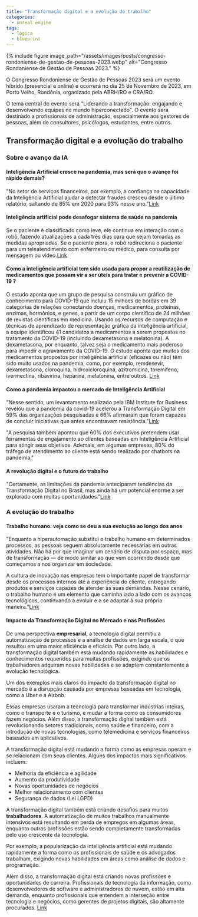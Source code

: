 ```yaml
---
title: "Transformação digital e a evolução do trabalho"
categories:
  - unreal engine
tags:
  - lógica
  - blueprint
---
```


{% include figure image_path="/assets/images/posts/congresso-rondoniense-de-gestao-de-pessoas-2023.webp" alt="Congresso Rondoniense de Gestão de Pessoas 2023." %}

O Congresso Rondoniense de Gestão de Pessoas 2023 será um evento híbrido (presencial e online) e ocorrerá no dia 25 de Novembro de 2023, em Porto Velho, Rondônia, organizado pela ABRH/RO e CRA/RO.

O tema central do evento será "Liderando a transformação: engajando e desenvolvendo equipes no mundo hiperconectado". O evento será destinado a profissionais de administração, especialmente aos gestores de pessoas, além de consultores, psicólogos, estudantes, entre outros.

## Transformação digital e a evolução do trabalho

### Sobre o avanço da IA

#### Inteligência Artificial cresce na pandemia, mas será que o avanço foi rápido demais?

"No setor de serviços financeiros, por exemplo, a confiança na capacidade da Inteligência Artificial ajudar a detectar fraudes cresceu desde o último relatório, saltando de 85% em 2020 para 93% nesse ano."[Link](https://www.impacta.com.br/blog/inteligencia-artificial-cresce-pandemia-avanco-rapido-demais/)

#### Inteligência artificial pode desafogar sistema de saúde na pandemia

Se o paciente é classificado como leve, ele continua em interação com o robô, fazendo atualizações a cada três dias para que sejam tomadas as medidas apropriadas. Se o paciente piora, o robô redireciona o paciente para um teleatendimento com enfermeiro ou médico, para consulta por mensagem ou vídeo.[Link](https://agenciabrasil.ebc.com.br/saude/noticia/2021-07/inteligencia-artificial-desafoga-sistema-na-pandemia)

#### Como a inteligência artificial tem sido usada para propor a reutilização de medicamentos que possam vir a ser úteis para tratar e prevenir a COVID-19 ?

O estudo aponta que um grupo de pesquisa construiu um gráfico de conhecimento para COVID-19 que incluiu 15 milhões de bordas em 39 categorias de relações conectando doenças, medicamentos, proteínas, enzimas, hormônios, e genes, a partir de um corpo científico de 24 milhões de revistas científicas em medicina. Usando os recursos de computação e técnicas de aprendizado de representação gráfica da inteligência artificial, a equipe identificou 41 candidatos a medicamentos a serem propostos no tratamento da COVID-19 (incluindo dexametasona e melatonina). A dexametasona, por enquanto, talvez seja o medicamento mais poderoso para impedir o agravamento da COVID-19. O estudo aponta que muitos dos medicamentos propostos por inteligência artificial (eficazes ou não) têm sido muito usados na pandemia, como, por exemplo, remdesevir, dexametasona, cloroquina, hidroxicloroquina, azitromicina, toremifeno, ivermectina, ribavirina, heparina, melatonina, entre outros.
[Link](http://evidenciascovid19.ibict.br/index.php/tag/inteligencia-artificial/)

#### Como a pandemia impactou o mercado de Inteligência Artificial

"Nesse sentido, um levantamento realizado pela IBM Institute for Business revelou que a pandemia da covid-19 acelerou a Transformação Digital em 59% das organizações pesquisadas e 66% afirmaram que foram capazes de concluir iniciativas que antes encontravam resistência."[Link](https://neuralmind.ai/2021/04/30/como-a-pandemia-impactou-o-mercado-de-inteligencia-artificial/)

"A pesquisa também apontou que 60% dos executivos pretendem usar ferramentas de engajamento ao clientes baseadas em Inteligência Artificial para atingir seus objetivos. Ademais, em algumas empresas, 80% do tráfego de atendimento ao cliente está sendo realizado por chatbots na pandemia."

#### A revolução digital e o futuro do trabalho

"Certamente, as limitações da pandemia anteciparam tendências da Transformação Digital no Brasil, mas ainda há um potencial enorme a ser explorado com muitas oportunidades."[Link](https://www.linkedin.com/pulse/revolu%C3%A7%C3%A3o-digital-e-o-futuro-do-trabalho-nicolau-mesquita-branco/?originalSubdomain=pt)

### A evolução do trabalho

#### Trabalho humano: veja como se deu a sua evolução ao longo dos anos

"Enquanto a hiperautomação substitui o trabalho humano em determinados processos, as pessoas seguem absolutamente necessárias em outras atividades. Não há por que imaginar um cenário de disputa por espaço, mas de transformação — de modo similar ao que vem ocorrendo desde que começamos a nos organizar em sociedade.

A cultura de inovação nas empresas tem o importante papel de transformar desde os processos internos até a experiência do cliente, entregando produtos e serviços capazes de atender às suas demandas. Nesse cenário, o trabalho humano é um elemento que caminha lado a lado com os avanços tecnológicos, continuando a evoluir e a se adaptar à sua própria maneira."[Link](https://scalait.com/tendencias/trabalho-humano/)

#### Impacto da Transformação Digital no Mercado e nas Profissões

De uma perspectiva **empresarial**, a tecnologia digital permitiu a automatização de processos e a análise de dados em larga escala, o que resultou em uma maior eficiência e eficácia. Por outro lado, a transformação digital também está mudando rapidamente as habilidades e conhecimentos requeridos para muitas profissões, exigindo que os trabalhadores adquiram novas habilidades e se adaptem constantemente à evolução tecnológica.

Um dos exemplos mais claros do impacto da transformação digital no mercado é a disrupção causada por empresas baseadas em tecnologia, como a Uber e a Airbnb.

Essas empresas usaram a tecnologia para transformar indústrias inteiras, como o transporte e o turismo, e mudar a forma como os consumidores fazem negócios. Além disso, a transformação digital também está revolucionando setores tradicionais, como saúde e financeiro, com a introdução de novas tecnologias, como telemedicina e serviços financeiros baseados em aplicativos.

A transformação digital está mudando a forma como as empresas operam e se relacionam com seus clientes. Alguns dos impactos mais significativos incluem:

- Melhoria da eficiência e agilidade
- Aumento da produtividade
- Novas oportunidades de negócios
- Melhor relacionamento com clientes
- Segurança de dados (Lei LGPD)

A transformação digital também está criando desafios para muitos **trabalhadores**. A automatização de muitos trabalhos manualmente intensivos está resultando em perda de empregos em algumas áreas, enquanto outras profissões estão sendo completamente transformadas pelo uso crescente da tecnologia.

Por exemplo, a popularização da inteligência artificial está mudando rapidamente a forma como os profissionais de saúde e os advogados trabalham, exigindo novas habilidades em áreas como análise de dados e programação.

Além disso, a transformação digital está criando novas profissões e oportunidades de carreira. Profissionais de tecnologia da informação, como desenvolvedores de software e administradores de nuvem, estão em alta demanda, enquanto profissionais que entendem a interseção entre tecnologia e negócios, como gerentes de projetos digitais, são altamente procurados. [Link](https://webbypropaganda.com.br/o-impacto-da-transformacao-digital/)